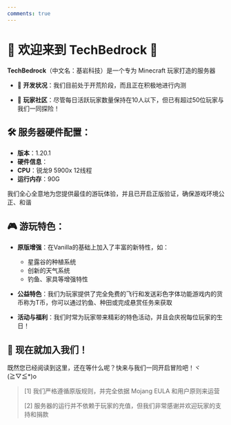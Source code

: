 ```yaml
---
comments: true
---
```


# 🌟 欢迎来到 **TechBedrock** 🌟

**TechBedrock**（中文名：基岩科技）是一个专为 Minecraft 玩家打造的服务器

- 🔸 **开发状况**：我们目前处于开荒阶段，而且正在积极地进行内测
  
- 🔸 **玩家社区**：尽管每日活跃玩家数量保持在10人以下，但已有超过50位玩家与我们一同探险！

## 🛠 服务器硬件配置：

- **版本**：1.20.1
- **硬件信息**：
- **CPU**：锐龙9 5900x 12线程
- **运行内存**：90G
  
我们全心全意地为您提供最佳的游玩体验，并且已开启正版验证，确保游戏环境公正、和谐

## 🎮 游玩特色：

- **原版增强**：在Vanilla的基础上加入了丰富的新特性，如：
  - 星露谷的种植系统
  - 创新的天气系统
  - 钓鱼、家具等增强特性

- **公益特色**：我们为玩家提供了完全免费的飞行和发送彩色字体功能游戏内的货币称为T币，你可以通过钓鱼、种田或完成悬赏任务来获取

- **活动与福利**：我们时常为玩家带来精彩的特色活动，并且会庆祝每位玩家的生日！

## 🌈 现在就加入我们！

既然您已经阅读到这里，还在等什么呢？快来与我们一同开启冒险吧！ヾ(≧▽≦*)o

> [1] 我们严格遵循原版规则，并完全依据 Mojang EULA 和用户原则来运营
>
> [2] 服务器的运行并不依赖于玩家的充值，但我们非常感谢并欢迎玩家的支持和捐款
